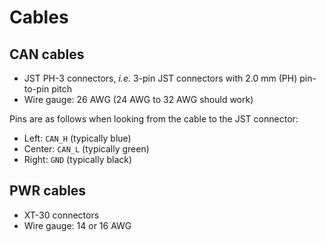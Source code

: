# Cables

## CAN cables

- JST PH-3 connectors, *i.e.* 3-pin JST connectors with 2.0 mm (PH) pin-to-pin pitch
- Wire gauge: 26 AWG (24 AWG to 32 AWG should work)

Pins are as follows when looking from the cable to the JST connector:

- Left: ``CAN_H`` (typically blue)
- Center: ``CAN_L`` (typically green)
- Right: ``GND`` (typically black)

## PWR cables

- XT-30 connectors
- Wire gauge: 14 or 16 AWG
